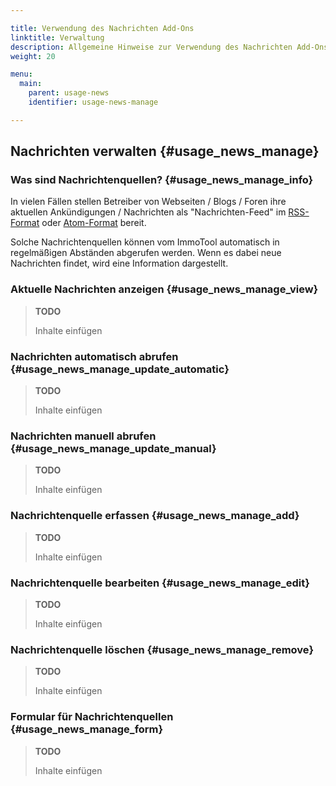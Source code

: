 ```yaml
---

title: Verwendung des Nachrichten Add-Ons
linktitle: Verwaltung
description: Allgemeine Hinweise zur Verwendung des Nachrichten Add-Ons von OpenEstate-ImmoTool…
weight: 20

menu:
  main:
    parent: usage-news
    identifier: usage-news-manage

---
```


## Nachrichten verwalten {#usage_news_manage}


### Was sind Nachrichtenquellen? {#usage_news_manage_info}

In vielen Fällen stellen Betreiber von Webseiten / Blogs / Foren ihre aktuellen Ankündigungen / Nachrichten als "Nachrichten-Feed" im [RSS-Format](http://de.wikipedia.org/wiki/RSS) oder [Atom-Format](http://de.wikipedia.org/wiki/Atom_%28Format%29) bereit.

Solche Nachrichtenquellen können vom ImmoTool automatisch in regelmäßigen Abständen abgerufen werden. Wenn es dabei neue Nachrichten findet, wird eine Information dargestellt.


### Aktuelle Nachrichten anzeigen {#usage_news_manage_view}

> **TODO**
>
> Inhalte einfügen


### Nachrichten automatisch abrufen {#usage_news_manage_update_automatic}

> **TODO**
>
> Inhalte einfügen


### Nachrichten manuell abrufen {#usage_news_manage_update_manual}

> **TODO**
>
> Inhalte einfügen


### Nachrichtenquelle erfassen {#usage_news_manage_add}

> **TODO**
>
> Inhalte einfügen


### Nachrichtenquelle bearbeiten {#usage_news_manage_edit}

> **TODO**
>
> Inhalte einfügen


### Nachrichtenquelle löschen {#usage_news_manage_remove}

> **TODO**
>
> Inhalte einfügen


### Formular für Nachrichtenquellen {#usage_news_manage_form}

> **TODO**
>
> Inhalte einfügen
